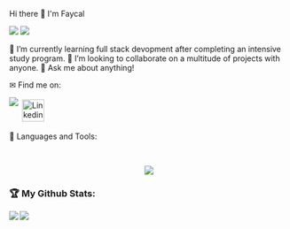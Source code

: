 Hi there 👋 I'm Faycal
<div>
<img src="https://visitor-badge.laobi.icu/badge?page_id=1Oulala.1Oulala"/> <span><img src="https://img.shields.io/github/followers/1Oulala?label=Followers&logo=Github"/></span>
</div>

🌱 I’m currently learning full stack devopment after completing an intensive study program.
👯 I’m looking to collaborate on a multitude of projects with anyone.
💬 Ask me about anything!

✉ Find me on:
<br />
<p align="left">
 <a href="www.linkedin.com/in/faycalkarasirwigema-swe/" target="_blank" rel="noopener noreferrer"> 
  <img src="https://skillicons.dev/icons?i=linkedin", alt="Linkedin" height="40" style="vertical-align:top; margin:4px; margin-right:10px">
 </a>
 <a href="mailto:rwigemafayk@gmail.com"> 

   <img src='https://img.shields.io/badge/Gmail-D14836?style=for-the-badge&logo=gmail&logoColor=white' align='left' />
 </a>
</p>

🧰 Languages and Tools:
<br />


<br />
<p align="center">
  <a href="https://skillicons.dev">
    <img src="https://skillicons.dev/icons?i=git,react,js,Next,css,express,html,jquery,mongodb,mysql,Supabase,nodejs,postman,vscode," />
  </a>
</p>



<h3>🏆 My Github Stats:</h3>

<div>
<a href="https://github-readme-stats.vercel.app/api?username=1Oulala&theme=tokyonight">
  <img  align="left" src="https://github-readme-stats.vercel.app/api?username=kssampson&count_private=true&show_icons=true&theme=tokyonight" />
</a>
<a href="https://github-readme-stats.vercel.app/api/top-langs/?username=1Oualal&hide=php&theme=tokyonight">
  <img align="left" src="https://github-readme-stats.vercel.app/api/top-langs/?username=1Oulala&hide=php&theme=tokyonight" />
</a>
</div>
